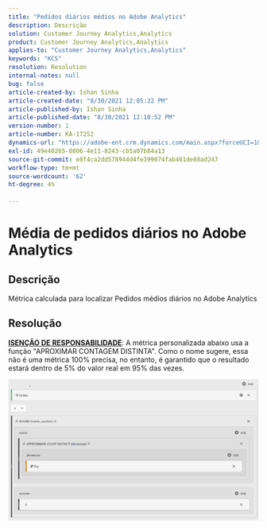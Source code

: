 ```yaml
---
title: "Pedidos diários médios no Adobe Analytics"
description: Descrição
solution: Customer Journey Analytics,Analytics
product: Customer Journey Analytics,Analytics
applies-to: "Customer Journey Analytics,Analytics"
keywords: "KCS"
resolution: Resolution
internal-notes: null
bug: false
article-created-by: Ishan Sinha
article-created-date: "8/30/2021 12:05:32 PM"
article-published-by: Ishan Sinha
article-published-date: "8/30/2021 12:10:52 PM"
version-number: 1
article-number: KA-17252
dynamics-url: "https://adobe-ent.crm.dynamics.com/main.aspx?forceUCI=1&pagetype=entityrecord&etn=knowledgearticle&id=f9396d8d-8a09-ec11-b6e6-00224808d564"
exl-id: 49e40265-0806-4e11-8243-cb5a07b84a13
source-git-commit: e8f4ca2dd578944d4fe399074fab461de88ad247
workflow-type: tm+mt
source-wordcount: '62'
ht-degree: 4%

---
```


# Média de pedidos diários no Adobe Analytics

## Descrição


Métrica calculada para localizar Pedidos médios diários no Adobe Analytics




## Resolução


<u><b>ISENÇÃO DE RESPONSABILIDADE</b></u>: A métrica personalizada abaixo usa a função &quot;APROXIMAR CONTAGEM DISTINTA&quot;. Como o nome sugere, essa não é uma métrica 100% precisa, no entanto, é garantido que o resultado estará dentro de 5% do valor real em 95% das vezes.

![](assets/9d67ac27-8b09-ec11-b6e6-00224808d564.png)
